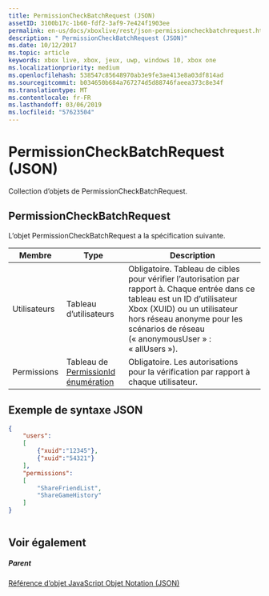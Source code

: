 ```yaml
---
title: PermissionCheckBatchRequest (JSON)
assetID: 3100b17c-1b60-fdf2-3af9-7e424f1903ee
permalink: en-us/docs/xboxlive/rest/json-permissioncheckbatchrequest.html
description: " PermissionCheckBatchRequest (JSON)"
ms.date: 10/12/2017
ms.topic: article
keywords: xbox live, xbox, jeux, uwp, windows 10, xbox one
ms.localizationpriority: medium
ms.openlocfilehash: 538547c85648970ab3e9fe3ae413e8a03df814ad
ms.sourcegitcommit: b034650b684a767274d5d88746faeea373c8e34f
ms.translationtype: MT
ms.contentlocale: fr-FR
ms.lasthandoff: 03/06/2019
ms.locfileid: "57623504"
---
```

# <a name="permissioncheckbatchrequest-json"></a>PermissionCheckBatchRequest (JSON)
Collection d’objets de PermissionCheckBatchRequest. 
<a id="ID4EP"></a>

 
## <a name="permissioncheckbatchrequest"></a>PermissionCheckBatchRequest
 
L’objet PermissionCheckBatchRequest a la spécification suivante.
 
| Membre| Type| Description| 
| --- | --- | --- | 
| Utilisateurs| Tableau d’utilisateurs| Obligatoire. Tableau de cibles pour vérifier l’autorisation par rapport à. Chaque entrée dans ce tableau est un ID d’utilisateur Xbox (XUID) ou un utilisateur hors réseau anonyme pour les scénarios de réseau (« anonymousUser » : « allUsers »). | 
| Permissions| Tableau de [PermissionId énumération](../enums/privacy-enum-permissionid.md)| Obligatoire. Les autorisations pour la vérification par rapport à chaque utilisateur.| 
  
<a id="ID4E3B"></a>

 
## <a name="sample-json-syntax"></a>Exemple de syntaxe JSON
 

```json
{
    "users":
    [
        {"xuid":"12345"},
        {"xuid":"54321"}
    ],
    "permissions":
    [
        "ShareFriendList",
        "ShareGameHistory"
    ]
}
    
```

  
<a id="ID4EFC"></a>

 
## <a name="see-also"></a>Voir également
 
<a id="ID4EHC"></a>

 
##### <a name="parent"></a>Parent 

[Référence d’objet JavaScript Objet Notation (JSON)](atoc-xboxlivews-reference-json.md)

   